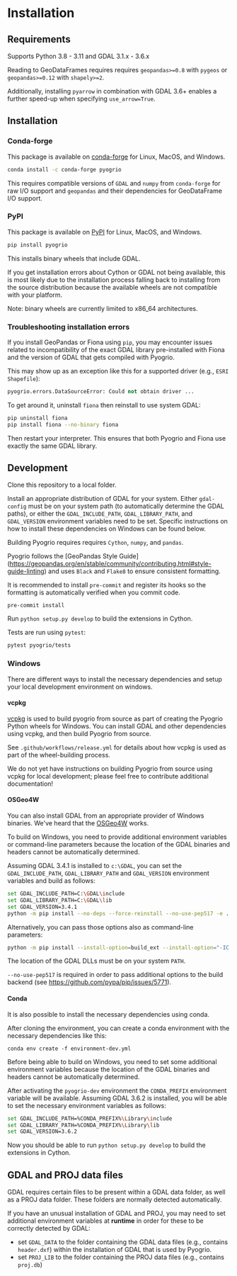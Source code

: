 # Installation

## Requirements

Supports Python 3.8 - 3.11 and GDAL 3.1.x - 3.6.x

Reading to GeoDataFrames requires requires `geopandas>=0.8` with `pygeos`
or `geopandas>=0.12` with `shapely>=2`.

Additionally, installing `pyarrow` in combination with GDAL 3.6+ enables
a further speed-up when specifying `use_arrow=True`.

## Installation

### Conda-forge

This package is available on [conda-forge](https://anaconda.org/conda-forge/pyogrio)
for Linux, MacOS, and Windows.

```bash
conda install -c conda-forge pyogrio
```

This requires compatible versions of `GDAL` and `numpy` from `conda-forge` for
raw I/O support and `geopandas` and their dependencies for GeoDataFrame
I/O support.

### PyPI

This package is available on [PyPI](https://pypi.org/project/pyogrio/) for Linux,
MacOS, and Windows.

```bash
pip install pyogrio
```

This installs binary wheels that include GDAL.

If you get installation errors about Cython or GDAL not being available, this is
most likely due to the installation process falling back to installing from the
source distribution because the available wheels are not compatible with your
platform.

Note: binary wheels are currently limited to x86_64 architectures.

### Troubleshooting installation errors

If you install GeoPandas or Fiona using `pip`, you may encounter issues related
to incompatibility of the exact GDAL library pre-installed with Fiona and the
version of GDAL that gets compiled with Pyogrio.

This may show up as an exception like this for a supported driver (e.g.,
`ESRI Shapefile`):

```Python
pyogrio.errors.DataSourceError: Could not obtain driver ...
```

To get around it, uninstall `fiona` then reinstall to use system GDAL:

```bash
pip uninstall fiona
pip install fiona --no-binary fiona
```

Then restart your interpreter. This ensures that both Pyogrio and Fiona use
exactly the same GDAL library.

## Development

Clone this repository to a local folder.

Install an appropriate distribution of GDAL for your system. Either `gdal-config` must
be on your system path (to automatically determine the GDAL paths), or either the
`GDAL_INCLUDE_PATH`, `GDAL_LIBRARY_PATH`, and `GDAL_VERSION` environment variables need
to be set. Specific instructions on how to install these dependencies on Windows can be
found below.

Building Pyogrio requires requires `Cython`, `numpy`, and `pandas`.

Pyogrio follows the [GeoPandas Style Guide]
(https://geopandas.org/en/stable/community/contributing.html#style-guide-linting)
and uses `Black` and `Flake8` to ensure consistent formatting.

It is recommended to install `pre-commit` and register its hooks so the formatting is
automatically verified when you commit code.
```
pre-commit install
```

Run `python setup.py develop` to build the extensions in Cython.

Tests are run using `pytest`:

```bash
pytest pyogrio/tests
```

### Windows

There are different ways to install the necessary dependencies and setup your local
development environment on windows.

#### vcpkg

[vcpkg](https://vcpkg.io/en/index.html) is used to build pyogrio from source
as part of creating the Pyogrio Python wheels for Windows. You can install
GDAL and other dependencies using vcpkg, and then build Pyogrio from source.

See `.github/workflows/release.yml` for details about how vcpkg is used as part
of the wheel-building process.

We do not yet have instructions on building Pyogrio from source using vcpkg for
local development; please feel free to contribute additional documentation!

#### OSGeo4W

You can also install GDAL from an appropriate provider of Windows binaries. We've heard
that the [OSGeo4W](https://trac.osgeo.org/osgeo4w/) works.

To build on Windows, you need to provide additional environment variables or
command-line parameters because the location of the GDAL binaries and headers
cannot be automatically determined.

Assuming GDAL 3.4.1 is installed to `c:\GDAL`, you can set the `GDAL_INCLUDE_PATH`,
`GDAL_LIBRARY_PATH` and `GDAL_VERSION` environment variables and build as follows:

```bash
set GDAL_INCLUDE_PATH=C:\GDAL\include
set GDAL_LIBRARY_PATH=C:\GDAL\lib
set GDAL_VERSION=3.4.1
python -m pip install --no-deps --force-reinstall --no-use-pep517 -e . -v
```

Alternatively, you can pass those options also as command-line parameters:

```bash
python -m pip install --install-option=build_ext --install-option="-IC:\GDAL\include" --install-option="-lgdal_i" --install-option="-LC:\GDAL\lib" --install-option="--gdalversion=3.4.1" --no-deps --force-reinstall --no-use-pep517 -e . -v
```

The location of the GDAL DLLs must be on your system `PATH`.

`--no-use-pep517` is required in order to pass additional options to the build
backend (see https://github.com/pypa/pip/issues/5771).

#### Conda

It is also possible to install the necessary dependencies using conda.

After cloning the environment, you can create a conda environment with the necessary
dependencies like this:
```
conda env create -f environment-dev.yml
```

Before being able to build on Windows, you need to set some additional environment
variables because the location of the GDAL binaries and headers cannot be
automatically determined.

After activating the `pyogrio-dev` environment the `CONDA_PREFIX` environment variable
will be available. Assuming GDAL 3.6.2 is installed, you will be able to set the
necessary environment variables as follows:

```bash
set GDAL_INCLUDE_PATH=%CONDA_PREFIX%\Library\include
set GDAL_LIBRARY_PATH=%CONDA_PREFIX%\Library\lib
set GDAL_VERSION=3.6.2
```

Now you should be able to run `python setup.py develop` to build the extensions in
Cython.

## GDAL and PROJ data files

GDAL requires certain files to be present within a GDAL data folder, as well
as a PROJ data folder. These folders are normally detected automatically.

If you have an unusual installation of GDAL and PROJ, you may need to set
additional environment variables at **runtime** in order for these to be
correctly detected by GDAL:

-   set `GDAL_DATA` to the folder containing the GDAL data files (e.g., contains `header.dxf`)
    within the installation of GDAL that is used by Pyogrio.
-   set `PROJ_LIB` to the folder containing the PROJ data files (e.g., contains `proj.db`)
